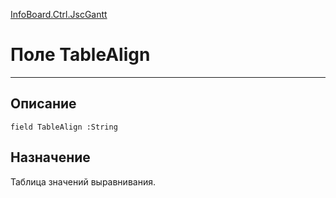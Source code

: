 ﻿---
Link: InfoBoard.Ctrl.JscGantt.@TableAlign
---

<!---  Навигация
[Имя проекта](#) :
-->
[InfoBoard.Ctrl.JscGantt](Default)

# Поле TableAlign
---

## Описание

    field TableAlign :String

<!--
## Аргументы{#Args}

### Аргумент1

Описание аргумента 1
-->

## Назначение

Таблица значений выравнивания.

<!--
## Пример

    TableAlign...
-->

